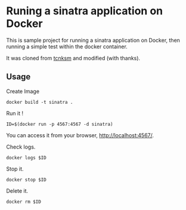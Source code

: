 # Runing a sinatra application on Docker

This is sample project for running a sinatra application on Docker, then running a simple test within the docker container.

It was cloned from [tcnksm](https://github.com/tcnksm-sample/docker-sinatra) and modified (with thanks).

## Usage

Create Image

```
docker build -t sinatra .
```

Run it !

```
ID=$(docker run -p 4567:4567 -d sinatra)
```

You can access it from your browser, [http://localhost:4567/](http://localhost:4567/).

Check logs.

```
docker logs $ID
```

Stop it.

```
docker stop $ID
```

Delete it.

```
docker rm $ID
```
